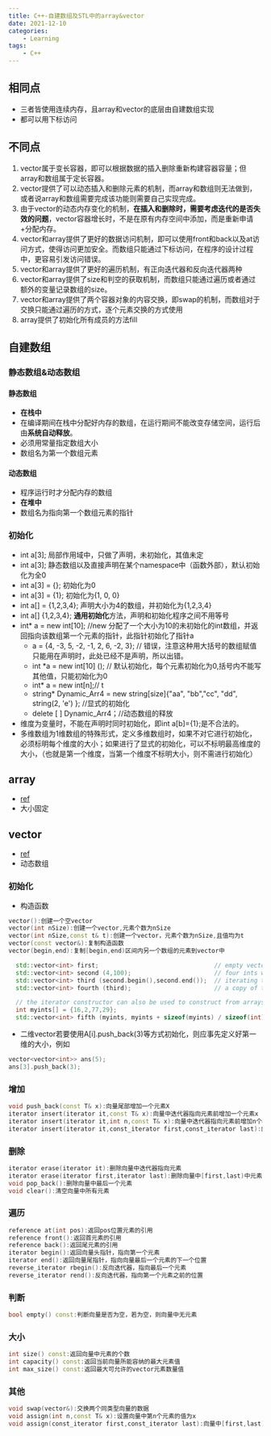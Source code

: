 ```yaml
---
title: C++-自建数组及STL中的array&vector
date: 2021-12-10
categories: 
    - Learning
tags:  
    - C++
---
```


## 相同点

- 三者皆使用连续内存，且array和vector的底层由自建数组实现
- 都可以用下标访问

<!-- more -->

## 不同点

1. vector属于变长容器，即可以根据数据的插入删除重新构建容器容量；但array和数组属于定长容器。
2. vector提供了可以动态插入和删除元素的机制，而array和数组则无法做到，或者说array和数组需要完成该功能则需要自己实现完成。
3. 由于vector的动态内存变化的机制，**在插入和删除时，需要考虑迭代的是否失效的问题**，vector容器增长时，不是在原有内存空间中添加，而是重新申请+分配内存。
4. vector和array提供了更好的数据访问机制，即可以使用front和back以及at访问方式，使得访问更加安全。而数组只能通过下标访问，在程序的设计过程中，更容易引发访问错误。
5. vector和array提供了更好的遍历机制，有正向迭代器和反向迭代器两种
6. vector和array提供了size和判空的获取机制，而数组只能通过遍历或者通过额外的变量记录数组的size。
7. vector和array提供了两个容器对象的内容交换，即swap的机制，而数组对于交换只能通过遍历的方式，逐个元素交换的方式使用
8. array提供了初始化所有成员的方法fill

## 自建数组

### 静态数组&动态数组

#### 静态数组

- **在栈中**
- 在编译期间在栈中分配好内存的数组，在运行期间不能改变存储空间，运行后由**系统自动释放**。
- 必须用常量指定数组大小
- 数组名为第一个数组元素

#### 动态数组

- 程序运行时才分配内存的数组
- **在堆中**
- 数组名为指向第一个数组元素的指针

### 初始化

- int a[3]; 局部作用域中，只做了声明，未初始化，其值未定
- int a[3]; 静态数组以及直接声明在某个namespace中（函数外部），默认初始化为全0
- int a[3] = {}; 初始化为0
- int a[3] = {1}; 初始化为{1, 0, 0}
- int a[] = {1,2,3,4}; 声明大小为4的数组，并初始化为{1,2,3,4}
- int a[] {1,2,3,4}; **通用初始化**方法，声明和初始化程序之间不用等号
- int* a = new int[10]; //new 分配了一个大小为10的未初始化的int数组，并返回指向该数组第一个元素的指针，此指针初始化了指针a
  - a = {4, -3, 5, -2, -1, 2, 6, -2, 3}; // 错误，注意这种用大括号的数组赋值只能用在声明时，此处已经不是声明，所以出错。
  - int *a = new int[10] ();  // 默认初始化，每个元素初始化为0,括号内不能写其他值，只能初始化为0
  - int* a = new int[n];// t
  - string* Dynamic_Arr4 = new string[size]{"aa", "bb","cc", "dd", string(2, 'e') };      //显式的初始化
  - delete [ ] Dynamic_Arr4；//动态数组的释放
- 维度为变量时，不能在声明时同时初始化，即int a[b]={1};是不合法的。 
- 多维数组为1维数组的特殊形式，定义多维数组时，如果不对它进行初始化，必须标明每个维度的大小；如果进行了显式的初始化，可以不标明最高维度的大小，（也就是第一个维度，当第一个维度不标明大小，则不需进行初始化）

## array

- [ref](https://www.cplusplus.com/reference/array/array/)
- 大小固定

## vector

- [ref](https://www.cplusplus.com/reference/vector/vector/)
- 动态数组
  
### 初始化

- 构造函数
```C++
vector():创建一个空vector
vector(int nSize):创建一个vector,元素个数为nSize
vector(int nSize,const t& t):创建一个vector，元素个数为nSize,且值均为t
vector(const vector&):复制构造函数
vector(begin,end):复制[begin,end)区间内另一个数组的元素到vector中
```
``` C++
  std::vector<int> first;                                // empty vector of ints
  std::vector<int> second (4,100);                       // four ints with value 100
  std::vector<int> third (second.begin(),second.end());  // iterating through second
  std::vector<int> fourth (third);                       // a copy of third

  // the iterator constructor can also be used to construct from arrays:
  int myints[] = {16,2,77,29};
  std::vector<int> fifth (myints, myints + sizeof(myints) / sizeof(int) );
```
  - 二维vector若要使用A[i].push_back(3)等方式初始化，则应事先定义好第一维的大小，例如
  ```C++
  vector<vector<int>> ans(5);
  ans[3].push_back(3);
  ```

### 增加

```C++
void push_back(const T& x):向量尾部增加一个元素X
iterator insert(iterator it,const T& x):向量中迭代器指向元素前增加一个元素x
iterator insert(iterator it,int n,const T& x):向量中迭代器指向元素前增加n个相同的元素x
iterator insert(iterator it,const_iterator first,const_iterator last):向量中迭代器指向元素前插入另一个相同类型向量的[first,last)间的数据
```

### 删除

```C++
iterator erase(iterator it):删除向量中迭代器指向元素
iterator erase(iterator first,iterator last):删除向量中[first,last)中元素
void pop_back():删除向量中最后一个元素
void clear():清空向量中所有元素
```

### 遍历

```C++
reference at(int pos):返回pos位置元素的引用
reference front():返回首元素的引用
reference back():返回尾元素的引用
iterator begin():返回向量头指针，指向第一个元素
iterator end():返回向量尾指针，指向向量最后一个元素的下一个位置
reverse_iterator rbegin():反向迭代器，指向最后一个元素
reverse_iterator rend():反向迭代器，指向第一个元素之前的位置
```

### 判断

```C++
bool empty() const:判断向量是否为空，若为空，则向量中无元素
```

### 大小

```C++
int size() const:返回向量中元素的个数
int capacity() const:返回当前向量所能容纳的最大元素值
int max_size() const:返回最大可允许的vector元素数量值
```

### 其他

```C++
void swap(vector&):交换两个同类型向量的数据
void assign(int n,const T& x):设置向量中第n个元素的值为x
void assign(const_iterator first,const_iterator last):向量中[first,last)中元素设置成当前向量元素
```